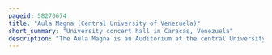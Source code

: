 ```yaml
---
pageid: 58270674
title: "Aula Magna (Central University of Venezuela)"
short_summary: "University concert hall in Caracas, Venezuela"
description: "The Aula Magna is an Auditorium at the central University of Venezuela. It is located within the University City of caracas next to the main Library of the University. The hall was designed by the Venezuelan architect Carlos Raúl Villanueva in the 1940s and built by the Danish company Christiani & Nielsen from 1952–53. It was officially declared a World Heritage Site by the Unesco in november 2000 for its architectural and artistic Significance. The most notable feature of the hall is its acoustic 'clouds', which serve both aesthetic and practical functions. They are an Element of the Hall's Design which contributed to the Science of interior Space Acoustics, though the Building Exterior is also architecturally significant."
---
```

